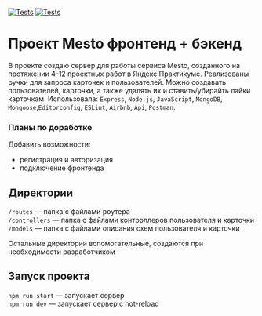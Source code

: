 [![Tests](https://github.com/irinaais/express-mesto-gha/actions/workflows/tests-13-sprint.yml/badge.svg)](https://github.com/irinaais/express-mesto-gha/actions/workflows/tests-13-sprint.yml) [![Tests](https://github.com/irinaais/express-mesto-gha/actions/workflows/tests-14-sprint.yml/badge.svg)](https://github.com/irinaais/express-mesto-gha/actions/workflows/tests-14-sprint.yml)
# Проект Mesto фронтенд + бэкенд

В проекте создаю сервер для работы сервиса Mesto, созданного на протяжении 4-12 проектных работ в Яндекс.Практикуме.
Реализованы ручки для запроса карточек и пользователей. Можно создавать пользователей, карточки, а также удалять их и 
ставить/убирайть лайки карточкам. Использовала: `Express`, `Node.js`, `JavaScript`, `MongoDB`,
`Mongoose`,`Editorconfig`, `ESLint`, `Airbnb`, `Api`, `Postman`.

### Планы по доработке

Добавить возможности:
* регистрация и авторизация
* подключение фронтенда

## Директории

`/routes` — папка с файлами роутера  
`/controllers` — папка с файлами контроллеров пользователя и карточки   
`/models` — папка с файлами описания схем пользователя и карточки  
  
Остальные директории вспомогательные, создаются при необходимости разработчиком

## Запуск проекта

`npm run start` — запускает сервер   
`npm run dev` — запускает сервер с hot-reload
